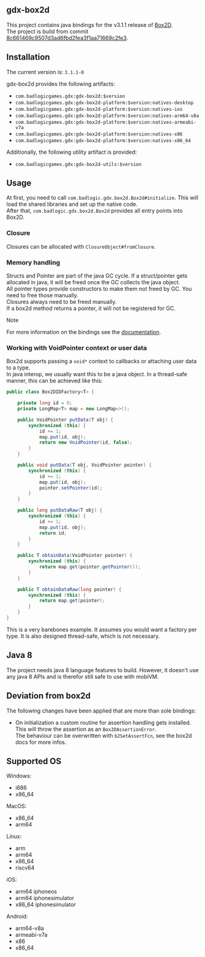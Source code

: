 ## gdx-box2d

This project contains java bindings for the v3.1.1 release of [Box2D](https://github.com/erincatto/box2d).  
The project is build from commit [8c661469c9507d3ad6fbd2fea3f1aa71669c2fe3](https://github.com/erincatto/box2d/tree/0f2b0246f39594e93fcc8dde0fe0bb1b20b403f9).

## Installation

The current version is: `3.1.1-0`

gdx-box2d provides the following artifacts:
- `com.badlogicgames.gdx:gdx-box2d:$version`
- `com.badlogicgames.gdx:gdx-box2d-platform:$version:natives-desktop`
- `com.badlogicgames.gdx:gdx-box2d-platform:$version:natives-ios`
- `com.badlogicgames.gdx:gdx-box2d-platform:$version:natives-arm64-v8a`
- `com.badlogicgames.gdx:gdx-box2d-platform:$version:natives-armeabi-v7a`
- `com.badlogicgames.gdx:gdx-box2d-platform:$version:natives-x86`
- `com.badlogicgames.gdx:gdx-box2d-platform:$version:natives-x86_64`

Additionally, the following utility artifact is provided:
- `com.badlogicgames.gdx:gdx-box2d-utils:$version`

## Usage

At first, you need to call `com.badlogic.gdx.box2d.Box2d#initialize`. This will load the shared libraries and set up the native code.  
After that, `com.badlogic.gdx.box2d.Box2d` provides all entry points into Box2D.

### Closure
Closures can be allocated with `ClosureObject#fromClosure`.

### Memory handling
Structs and Pointer are part of the java GC cycle. If a struct/pointer gets allocated in java, it will be freed once the GC collects the java object.  
All pointer types provide constructors to make them not freed by GC. You need to free those manually.  
Closures always need to be freed manually.  
If a box2d method returns a pointer, it will not be registered for GC.  

> [!NOTE]
> For more information on the bindings see the [documentation](https://github.com/libgdx/gdx-jnigen/blob/master/RUNTIME.MD#the-runtime).

### Working with VoidPointer context or user data
Box2d supports passing a `void*` context to callbacks or attaching user data to a type.  
In java interop, we usually want this to be a java object. In a thread-safe manner, this can be achieved like this:
```java
public class Box2DIDFactory<T> {

    private long id = 0;
    private LongMap<T> map = new LongMap<>();

    public VoidPointer putData(T obj) {
        synchronized (this) {
            id += 1;
            map.put(id, obj);
            return new VoidPointer(id, false);
        }
    }

    public void putData(T obj, VoidPointer pointer) {
        synchronized (this) {
            id += 1;
            map.put(id, obj);
            pointer.setPointer(id);
        }
    }

    public long putDataRaw(T obj) {
        synchronized (this) {
            id += 1;
            map.put(id, obj);
            return id;
        }
    }

    public T obtainData(VoidPointer pointer) {
        synchronized (this) {
            return map.get(pointer.getPointer());
        }
    }

    public T obtainDataRaw(long pointer) {
        synchronized (this) {
            return map.get(pointer);
        }
    }
}
```

This is a very barebones example. It assumes you would want a factory per type. It is also designed thread-safe, which is not necessary.  

## Java 8
The project needs java 8 language features to build. However, it doesn't use any java 8 APIs and is therefor still safe to use with mobiVM.

## Deviation from box2d
The following changes have been applied that are more than sole bindings:
- On initialization a custom routine for assertion handling gets installed. This will throw the assertion as an `Box2DAssertionError`.  
    The behaviour can be overwritten with `b2SetAssertFcn`, see the box2d docs for more infos.


## Supported OS

Windows:
- i686
- x86_64

MacOS:
- x86_64
- arm64

Linux:
- arm
- arm64
- x86_64
- riscv64

iOS:
- arm64 iphoneos
- arm64 iphonesimulator
- x86_64 iphonesimulator

Android:
- arm64-v8a
- armeabi-v7a
- x86
- x86_64
